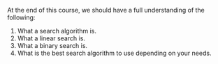 At the end of this course, we should have a full understanding of the following:
1. What a search algorithm is.
2. What a linear search is.
3. What a binary search is.
4. What is the best search algorithm to use depending on your needs.
